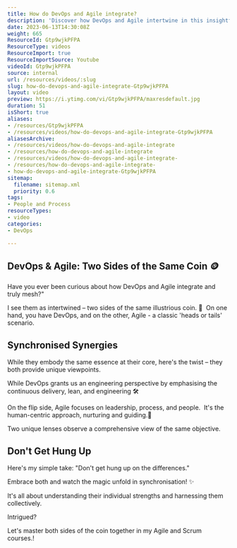 ```yaml
---
title: How do DevOps and Agile integrate?
description: 'Discover how DevOps and Agile intertwine in this insightful short video with Martin Hinshelwood. Unlock the synergy for high-performing teams! #DevOps #Agile'
date: 2023-06-13T14:30:08Z
weight: 665
ResourceId: Gtp9wjkPFPA
ResourceType: videos
ResourceImport: true
ResourceImportSource: Youtube
videoId: Gtp9wjkPFPA
source: internal
url: /resources/videos/:slug
slug: how-do-devops-and-agile-integrate-Gtp9wjkPFPA
layout: video
preview: https://i.ytimg.com/vi/Gtp9wjkPFPA/maxresdefault.jpg
duration: 51
isShort: true
aliases:
- /resources/Gtp9wjkPFPA
- /resources/videos/how-do-devops-and-agile-integrate-Gtp9wjkPFPA
aliasesArchive:
- /resources/videos/how-do-devops-and-agile-integrate
- /resources/how-do-devops-and-agile-integrate
- /resources/videos/how-do-devops-and-agile-integrate-
- /resources/how-do-devops-and-agile-integrate-
- how-do-devops-and-agile-integrate-Gtp9wjkPFPA
sitemap:
  filename: sitemap.xml
  priority: 0.6
tags:
- People and Process
resourceTypes:
- video
categories:
- DevOps

---
```

## DevOps & Agile: Two Sides of the Same Coin 🪙

Have you ever been curious about how DevOps and Agile integrate and truly mesh?"

I see them as intertwined – two sides of the same illustrious coin. 🔄  On one hand, you have DevOps, and on the other, Agile - a classic 'heads or tails' scenario.

## Synchronised Synergies

While they embody the same essence at their core, here's the twist – they both provide unique viewpoints.

While DevOps grants us an engineering perspective by emphasising the continuous delivery, lean, and engineering 🛠️

On the flip side, Agile focuses on leadership, process, and people.  It's the human-centric approach, nurturing and guiding.🌱

Two unique lenses observe a comprehensive view of the same objective.

## Don't Get Hung Up

Here's my simple take: "Don't get hung up on the differences."

Embrace both and watch the magic unfold in synchronisation! ✨

It's all about understanding their individual strengths and harnessing them collectively.

Intrigued?

Let's master both sides of the coin together in my Agile and Scrum courses.!
